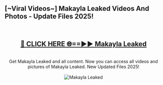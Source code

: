 <h2>[~Viral Videos~] Makayla Leaked Videos And Photos - Update Files 2025!</h2>
<br>
<div align="center">
<h2><a href="https://top-ai-tools.click/QrbHav" rel="nofollow">🔴 CLICK HERE 🌐==►► Makayla Leaked</a></h2>
<br>
Get Makayla Leaked and all content. Now you can access all videos and pictures of Makayla Leaked. New Updated Files 2025!
<br>
<br>
<a href="https://top-ai-tools.click/QrbHav" rel="nofollow" data-target="animated-image.originalLink"><img src="https://i.ibb.co.com/WyWwxjT/player-gif2.gif" alt="Makayla Leaked" style="max-width: 100%; display: inline-block;" data-target="animated-image.originalImage"></a>
</div>
<br>